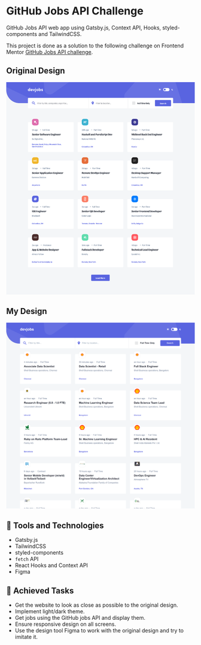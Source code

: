 # GitHub Jobs API Challenge
GitHub Jobs API web app using Gatsby.js, Context API, Hooks, styled-components and TailwindCSS.

This project is done as a solution to the following challenge on Frontend Mentor [GitHub Jobs API challenge](https://www.frontendmentor.io/solutions/mobilefirst-github-jobs-api-challenge-with-gatsbyjs-and-tailwindcss-yodXu2Mzh).

## Original Design
![Original Design](https://github.com/waleed-alfaifi/github-jobs-api/blob/master/Pictures/original_design.png)

## My Design 
![My Design](https://github.com/waleed-alfaifi/github-jobs-api/blob/master/Pictures/my_design.png)

## 🔨 Tools and Technologies
- Gatsby.js
- TailwindCSS
- styled-components
- `fetch` API
- React Hooks and Context API
- Figma

## 🎯 Achieved Tasks
- Get the website to look as close as possible to the original design.
- Implement light/dark theme.
- Get jobs using the GitHub jobs API and display them.
- Ensure responsive design on all screens.
- Use the design tool Figma to work with the original design and try to imitate it.
